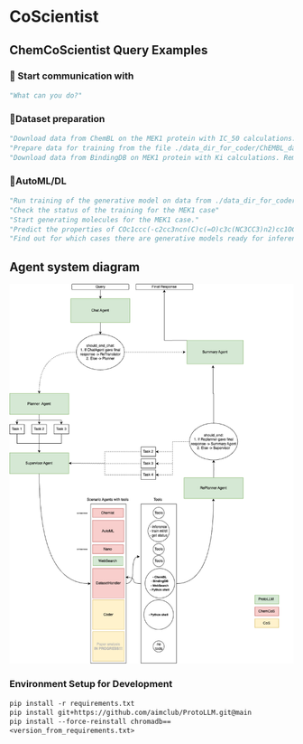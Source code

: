 # CoScientist

## ChemCoScientist Query Examples

### 🧪 Start communication with
```python
"What can you do?"
```
### 🧪Dataset preparation
```python
"Download data from ChemBL on the MEK1 protein with IC_50 calculations. Be sure to prepare them for training - remove junk data"
"Prepare data for training from the file ./data_dir_for_coder/ChEMBL_data.xlsx - delete all values ​​where docking_score > -6."
"Download data from BindingDB on MEK1 protein with Ki calculations. Remove junk data."
```
### 🧪AutoML/DL
```python
"Run training of the generative model on data from ./data_dir_for_coder/processed_MEK1_IC50_data.xlsx , specify the IC50 target, name the case MEK1."
"Check the status of the training for the MEK1 case"
"Start generating molecules for the MEK1 case."
"Predict the properties of COc1ccc(-c2cc3ncn(C)c(=O)c3c(NC3CC3)n2)cc1OC using the MEK1 ml model."
"Find out for which cases there are generative models ready for inference?"
```
## Agent system diagram
![Multi-Agent System](./diagram.png)

### Environment Setup for Development
```commandline
pip install -r requirements.txt
pip install git+https://github.com/aimclub/ProtoLLM.git@main
pip install --force-reinstall chromadb==<version_from_requirements.txt>
```







